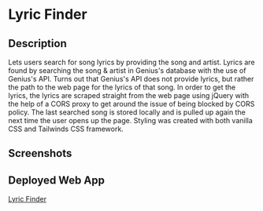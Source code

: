# Lyric Finder
## Description
Lets users search for song lyrics by providing the song and artist. Lyrics are found by searching the song & artist in Genius's database with the use of Genius's API. Turns out that Genius's API does not provide lyrics, but rather the path to the web page for the lyrics of that song. In order to get the lyrics, the lyrics are scraped straight from the web page using jQuery with the help of a CORS proxy to get around the issue of being blocked by CORS policy. The last searched song is stored locally and is pulled up again the next time the user opens up the page. Styling was created with both vanilla CSS and Tailwinds CSS framework.

## Screenshots

## Deployed Web App
[Lyric Finder](https://cwchilvers.github.io/LyricFinder/)
